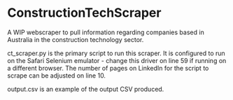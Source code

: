 # ConstructionTechScraper
A WIP webscraper to pull information regarding companies based in Australia in the construction technology sector.

ct_scraper.py is the primary script to run this scraper. It is configured to run on the Safari Selenium emulator - change this driver on line 59 if running on a different browser.
The number of pages on LinkedIn for the script to scrape can be adjusted on line 10.

output.csv is an example of the output CSV produced.